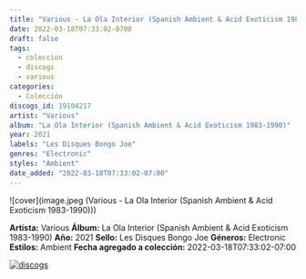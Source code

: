 ```yaml
---
title: "Various - La Ola Interior (Spanish Ambient & Acid Exoticism 1983-1990)"
date: 2022-03-18T07:33:02-0700
draft: false
tags:
  - coleccion
  - discogs
  - various
categories:
  - Colección
discogs_id: 19104217
artist: "Various"
album: "La Ola Interior (Spanish Ambient & Acid Exoticism 1983-1990)"
year: 2021
labels: "Les Disques Bongo Joe"
genres: "Electronic"
styles: "Ambient"
date_added: "2022-03-18T07:33:02-07:00"
---
```


![cover](image.jpeg (Various - La Ola Interior (Spanish Ambient & Acid Exoticism 1983-1990)))

**Artista:** Various
**Álbum:** La Ola Interior (Spanish Ambient & Acid Exoticism 1983-1990)
**Año:** 2021
**Sello:** Les Disques Bongo Joe
**Géneros:** Electronic
**Estilos:** Ambient
**Fecha agregado a colección:** 2022-03-18T07:33:02-07:00

[![discogs](../../links/svg/discogs.png (discogs))](https://api.discogs.com/releases/19104217)

